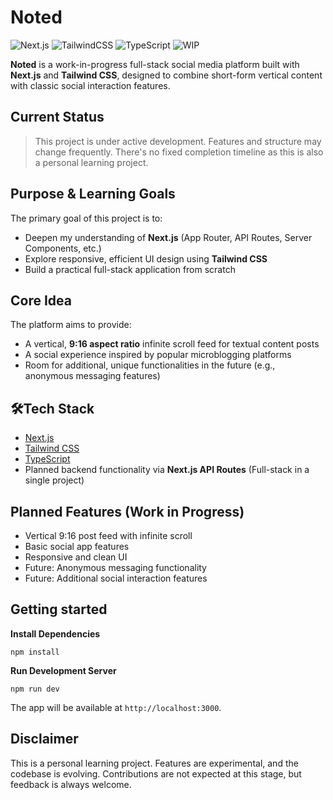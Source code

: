 # Noted

![Next.js](https://img.shields.io/badge/Next.js-000000?style=for-the-badge&logo=nextdotjs&logoColor=white)
![TailwindCSS](https://img.shields.io/badge/TailwindCSS-06B6D4?style=for-the-badge&logo=tailwindcss&logoColor=white)
![TypeScript](https://img.shields.io/badge/TypeScript-3178C6?style=for-the-badge&logo=typescript&logoColor=white)
![WIP](https://img.shields.io/badge/status-in%20progress-yellow?style=for-the-badge)

**Noted** is a work-in-progress full-stack social media platform built with **Next.js** and **Tailwind CSS**, designed to combine short-form vertical content with classic social interaction features.

## Current Status

> This project is under active development. Features and structure may change frequently. There's no fixed completion timeline as this is also a personal learning project.

## Purpose & Learning Goals

The primary goal of this project is to:
- Deepen my understanding of **Next.js** (App Router, API Routes, Server Components, etc.)
- Explore responsive, efficient UI design using **Tailwind CSS**
- Build a practical full-stack application from scratch

## Core Idea

The platform aims to provide:
- A vertical, **9:16 aspect ratio** infinite scroll feed for textual content posts
- A social experience inspired by popular microblogging platforms
- Room for additional, unique functionalities in the future (e.g., anonymous messaging features)

## 🛠Tech Stack

- [Next.js](https://nextjs.org/)
- [Tailwind CSS](https://tailwindcss.com/)
- [TypeScript](https://www.typescriptlang.org/)
- Planned backend functionality via **Next.js API Routes** (Full-stack in a single project)

## Planned Features (Work in Progress)

- Vertical 9:16 post feed with infinite scroll
- Basic social app features
- Responsive and clean UI
- Future: Anonymous messaging functionality
- Future: Additional social interaction features

## Getting started
**Install Dependencies**
```
npm install
```
**Run Development Server**
```
npm run dev
```
The app will be available at `http://localhost:3000`.

## Disclaimer
This is a personal learning project. Features are experimental, and the codebase is evolving. Contributions are not expected at this stage, but feedback is always welcome.